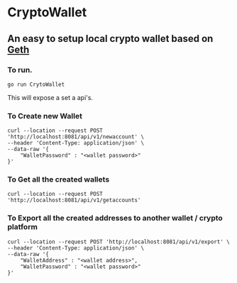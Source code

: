 # CryptoWallet

## An easy to setup local crypto wallet based on [Geth](https://geth.ethereum.org) 

### To run.
```
go run CrytoWallet
```

This will expose a set a api's.

### To Create new Wallet
```
curl --location --request POST 'http://localhost:8081/api/v1/newaccount' \
--header 'Content-Type: application/json' \
--data-raw '{
    "WalletPassword" : "<wallet password>"
}'
```

### To Get all the created wallets
```
curl --location --request POST 'http://localhost:8081/api/v1/getaccounts'
```

### To Export all the created addresses to another wallet / crypto platform
```
curl --location --request POST 'http://localhost:8081/api/v1/export' \
--header 'Content-Type: application/json' \
--data-raw '{
    "WalletAddress" : "<wallet address>",
    "WalletPassword" : "<wallet password>"
}'
```